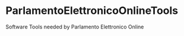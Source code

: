 ParlamentoElettronicoOnlineTools
================================

Software Tools needed by Parlamento Elettronico Online
